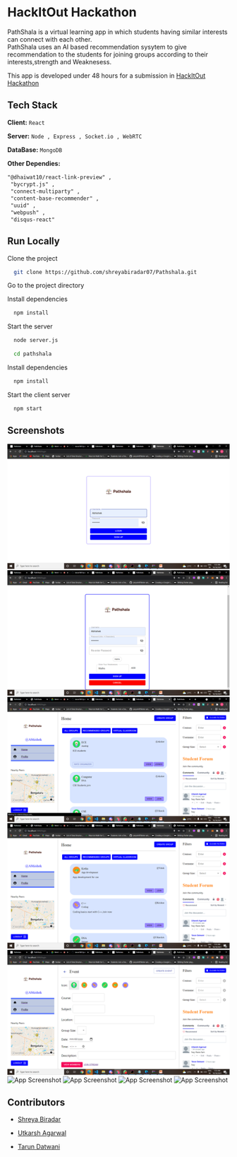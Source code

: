 
# HackItOut Hackathon

PathShala is a virtual learning app in which students having similar interests can connect with each other.   
PathShala uses an AI based recommendation sysytem to give recommendation to the students for joining groups according to their interests,strength and Weaknesess.  


This app is developed under 48 hours for a submission in [HackItOut Hackathon](https://hackitout.devpost.com/)     


## Tech Stack

**Client:** ``` React ```

**Server:** ``` Node , Express , Socket.io , WebRTC ```

**DataBase:** ``` MongoDB ```

**Other Dependies:**  
```
"@dhaiwat10/react-link-preview" ,
 "bycrypt.js" , 
 "connect-multiparty" , 
 "content-base-recommender" , 
 "uuid" ,
 "webpush" ,
 "disqus-react" 

 ```


  
## Run Locally

Clone the project

```bash
  git clone https://github.com/shreyabiradar07/Pathshala.git
```

Go to the project directory

Install dependencies

```bash
  npm install
```
Start the server

```bash
  node server.js
```

```bash
  cd pathshala
```

Install dependencies

```bash
  npm install
```

Start the client server

```bash
  npm start
```


  
## Screenshots

![App Screenshot](https://github.com/Phoenix101135/HackItOut_Pathshala/blob/main/Screenshots/Screenshot%20(17).png)
![App Screenshot](https://github.com/Phoenix101135/HackItOut_Pathshala/blob/main/Screenshots/Screenshot%20(18).png)
![App Screenshot](https://github.com/Phoenix101135/HackItOut_Pathshala/blob/main/Screenshots/Screenshot%20(19).png)
![App Screenshot](https://github.com/Phoenix101135/HackItOut_Pathshala/blob/main/Screenshots/Screenshot%20(20).png)
![App Screenshot](https://github.com/Phoenix101135/HackItOut_Pathshala/blob/main/Screenshots/Screenshot%20(21).png)
![App Screenshot]()
![App Screenshot]()
![App Screenshot]()
![App Screenshot]()


  
## Contributors

- [Shreya Biradar](https://github.com/shreyabiradar07/)

- [Utkarsh Agarwal](https://github.com/UtkarshA135)

- [Tarun Datwani](https://github.com/tarun1801)
